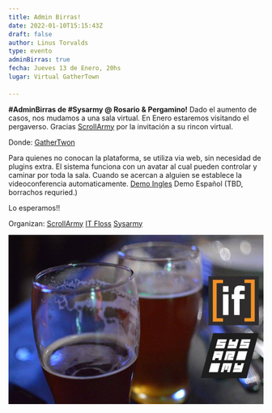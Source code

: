 ```yaml
---
title: Admin Birras!
date: 2022-01-10T15:15:43Z
draft: false
author: Linus Torvalds
type: evento
adminBirras: true
fecha: Jueves 13 de Enero, 20hs
lugar: Virtual GatherTown

---
```

**#AdminBirras de #Sysarmy @ Rosario & Pergamino!**
Dado el aumento de casos, nos mudamos a una sala virtual. En Enero estaremos visitando el pergaverso. Gracias [ScrollArmy](https://scrollarmy.com.ar/) por la invitación a su rincon virtual.

Donde: [GatherTwon](https://gather.town/invite?token=gY6c7UPX-z18otC_HhM5d__XG6fxk74M)

Para quienes no conocan la plataforma, se utiliza via web, sin necesidad de plugins extra. 
El sistema funciona con un avatar al cual pueden controlar y caminar por toda la sala. Cuando se acercan a alguien se establece la videoconferencia automaticamente. 
[Demo Ingles](https://www.youtube.com/watch?v=JePchzu_USM)
Demo Español (TBD, borrachos requried.)

Lo esperamos!!

Organizan:
[ScrollArmy](https://scrollarmy.com.ar/)
[IT Floss]( http://itfloss.beer)
[Sysarmy](https://sysarmy.com.ar/)

![IT Floss Admin Birras](/images/it-floss-birras.jpg) 
